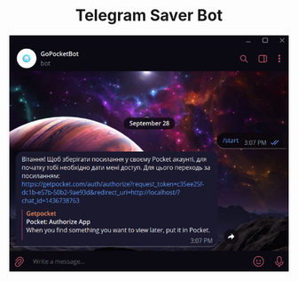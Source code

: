 <h1 align="center">Telegram Saver Bot</h1>

<p align="center">
  <img src="./assets/example.png" />
</p>
